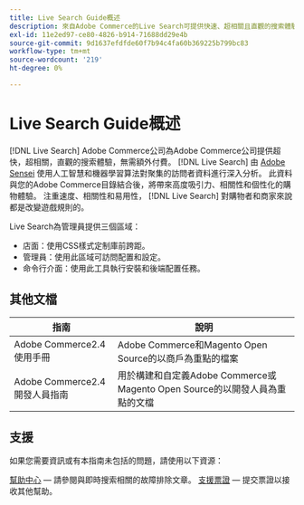 ```yaml
---
title: Live Search Guide概述
description: 來自Adobe Commerce的Live Search可提供快速、超相關且直觀的搜索體驗。
exl-id: 11e2ed97-ce80-4826-b914-71688dd29e4b
source-git-commit: 9d1637efdfde60f7b94c4fa60b369225b799bc83
workflow-type: tm+mt
source-wordcount: '219'
ht-degree: 0%

---
```


# Live Search Guide概述

[!DNL Live Search] Adobe Commerce公司為Adobe Commerce公司提供超快，超相關，直觀的搜索體驗，無需額外付費。 [!DNL Live Search] 由 [Adobe Sensei](https://www.adobe.com/sensei.html) 使用人工智慧和機器學習算法對聚集的訪問者資料進行深入分析。 此資料與您的Adobe Commerce目錄結合後，將帶來高度吸引力、相關性和個性化的購物體驗。 注重速度、相關性和易用性， [!DNL Live Search] 對購物者和商家來說都是改變遊戲規則的。

Live Search為管理員提供三個區域：

* 店面：使用CSS樣式定制庫前跨距。
* 管理員：使用此區域可訪問配置和設定。
* 命令行介面：使用此工具執行安裝和後端配置任務。

## 其他文檔

| 指南 | 說明 |
|--- |--- |
| Adobe Commerce2.4使用手冊 | Adobe Commerce和Magento Open Source的以商戶為重點的檔案 |
| Adobe Commerce2.4開發人員指南 | 用於構建和自定義Adobe Commerce或Magento Open Source的以開發人員為重點的文檔 |

## 支援

如果您需要資訊或有本指南未包括的問題，請使用以下資源：

[幫助中心](https://support.magento.com/hc/en-us)  — 請參閱與即時搜索相關的故障排除文章。
[支援票證](https://support.magento.com/hc/en-us/articles/360000913794#submit-ticket)  — 提交票證以接收其他幫助。
